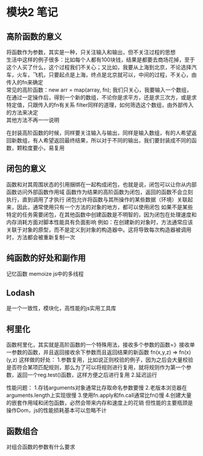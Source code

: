 # 模块2 笔记

## 高阶函数的意义

将函数作为参数，其实是一种，只关注输入和输出，但不关注过程的思想<br>
生活中这样的例子很多：比如每个人都有100块钱，结果是都要去商场花掉，至于这个人买了什么，这个过程我们不关心；又比如，我要从上海到北京，不论选择汽车，火车，飞机，只要起点是上海，终点是北京就可以，中间的过程，不关心，由传入的fn来确定<br>
常见的高阶函数：new arr = map(array, fn); 我们只关心，我要输入一个数组，在通过一定操作后，得到一个新的数组，不论你是求平方，还是求三次方，或是求特定值，只跟传入的fn有关系
filter同样的道理，如何筛选这个数组，由外部传入的方法来决定<br>
其他方法不再一一说明<br>

在封装高阶函数的时候，同样要关注输入与输出，同样是输入数组，有的人希望返回新数组，有人希望返回最终结果，所以对于不同的输出，我们要封装成不同的函数，颗粒度要小，易复用<br>

## 闭包的意义

函数和对其周围状态的引用捆绑在一起构成闭包，也就是说，闭包可以让你从内部函数访问外部函数作用域
函数作为结果的高阶函数为闭包，返回的函数不会立刻执行，直到调用了才执行
闭包允许将函数与其所操作的某些数据（环境）关联起来，因此，通常使用只有一个方法的对象的地方，都可以使用闭包
如果不是某些特定的任务需要闭包，在其他函数中创建函数是不明智的，因为闭包在处理速度和内存消耗方面对脚本性能具有负面影响
例如：在创建新的对象时，方法通常应该关联于对象的原型，而不是定义到对象的构造器中。这将导致每次构造器被调用时，方法都会被重新复制一次

## 纯函数的好处和副作用
记忆函数 memoize
js中的多线程

## Lodash
是一个一致性，模块化，高性能的js实用工具库

## 柯里化
函数柯里化，其实就是高阶函数的一个特殊用法，接收多个参数的函数=》接收单一参数的函数，并且返回接收余下参数而且返回结果的新函数
fn(x,y,z) => fn(x)(y,z)
这样做的好处：
1.参数复用，比如说正则校验的例子，因为之后会大量校验是否符合某项匹配规则，那么为了可以将规则进行复用，就将规则作为第一个参数，返回一个reg.test()函数，这样方便之后进行复用
2.延迟运行

性能问题：
1.存钱arguments对象通常比存取命名参数要慢
2.老版本浏览器在arguments.length上实现很慢
3.使用fn.apply和fn.call通常比fn()慢
4.创建大量的嵌套作用域和闭包函数，必然会带来内存和速度上的花销
但性能的主要瓶颈是操作Dom，js的性能损耗基本可以忽略不计

## 函数组合
对组合函数的参数有什么要求











